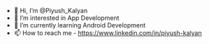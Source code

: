 - 👋 Hi, I’m @Piyush_Kalyan
- 👀 I’m interested in App Development
- 🌱 I’m currently learning Android Development
- 📫 How to reach me - https://www.linkedin.com/in/piyush-kalyan

<!---
PiyushKalyanpy/PiyushKalyanpy is a ✨ special ✨ repository because its `README.md` (this file) appears on your GitHub profile.
You can click the Preview link to take a look at your changes.
--->
